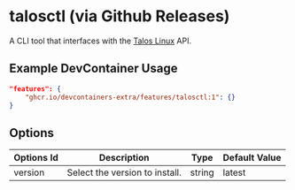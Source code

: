 # talosctl (via Github Releases)

A CLI tool that interfaces with the [Talos Linux](https://www.talos.dev) API.

## Example DevContainer Usage

```json
"features": {
    "ghcr.io/devcontainers-extra/features/talosctl:1": {}
}
```

## Options

| Options Id | Description | Type | Default Value |
|-----|-----|-----|-----|
| version | Select the version to install. | string | latest |
